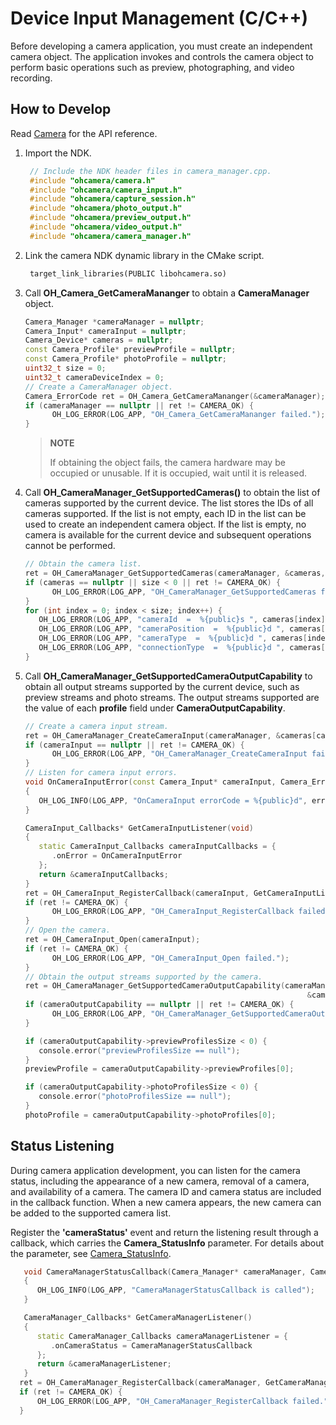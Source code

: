 # Device Input Management (C/C++)

Before developing a camera application, you must create an independent camera object. The application invokes and controls the camera object to perform basic operations such as preview, photographing, and video recording.

## How to Develop

Read [Camera](../reference/native-apis/_o_h___camera.md) for the API reference.

1. Import the NDK.

   ```c++
    // Include the NDK header files in camera_manager.cpp.
    #include "ohcamera/camera.h"
    #include "ohcamera/camera_input.h"
    #include "ohcamera/capture_session.h"
    #include "ohcamera/photo_output.h"
    #include "ohcamera/preview_output.h"
    #include "ohcamera/video_output.h"
    #include "ohcamera/camera_manager.h"
   ```

2. Link the camera NDK dynamic library in the CMake script.

   ```txt
    target_link_libraries(PUBLIC libohcamera.so)
   ```

3. Call **OH_Camera_GetCameraMananger** to obtain a **CameraManager** object.

   ```c++
   Camera_Manager *cameraManager = nullptr;
   Camera_Input* cameraInput = nullptr;
   Camera_Device* cameras = nullptr;
   const Camera_Profile* previewProfile = nullptr;
   const Camera_Profile* photoProfile = nullptr;
   uint32_t size = 0;
   uint32_t cameraDeviceIndex = 0;
   // Create a CameraManager object.
   Camera_ErrorCode ret = OH_Camera_GetCameraMananger(&cameraManager);
   if (cameraManager == nullptr || ret != CAMERA_OK) {
         OH_LOG_ERROR(LOG_APP, "OH_Camera_GetCameraMananger failed.");
   }
   ```

   > **NOTE**
   >
   > If obtaining the object fails, the camera hardware may be occupied or unusable. If it is occupied, wait until it is released.

4. Call **OH_CameraManager_GetSupportedCameras()** to obtain the list of cameras supported by the current device. The list stores the IDs of all cameras supported. If the list is not empty, each ID in the list can be used to create an independent camera object. If the list is empty, no camera is available for the current device and subsequent operations cannot be performed.
     
   ```c++
   // Obtain the camera list.
   ret = OH_CameraManager_GetSupportedCameras(cameraManager, &cameras, &size);
   if (cameras == nullptr || size < 0 || ret != CAMERA_OK) {
         OH_LOG_ERROR(LOG_APP, "OH_CameraManager_GetSupportedCameras failed.");
   }
   for (int index = 0; index < size; index++) {
      OH_LOG_ERROR(LOG_APP, "cameraId  =  %{public}s ", cameras[index].cameraId);              // Obtain the camera ID.
      OH_LOG_ERROR(LOG_APP, "cameraPosition  =  %{public}d ", cameras[index].cameraPosition);  // Obtain the camera position.
      OH_LOG_ERROR(LOG_APP, "cameraType  =  %{public}d ", cameras[index].cameraType);          // Obtain the camera type.
      OH_LOG_ERROR(LOG_APP, "connectionType  =  %{public}d ", cameras[index].connectionType);  // Obtain the camera connection type.
   }
   ```

5. Call **OH_CameraManager_GetSupportedCameraOutputCapability** to obtain all output streams supported by the current device, such as preview streams and photo streams. The output streams supported are the value of each **profile** field under **CameraOutputCapability**.
     
   ```c++
   // Create a camera input stream.
   ret = OH_CameraManager_CreateCameraInput(cameraManager, &cameras[cameraDeviceIndex], &cameraInput);
   if (cameraInput == nullptr || ret != CAMERA_OK) {
         OH_LOG_ERROR(LOG_APP, "OH_CameraManager_CreateCameraInput failed.");
   }
   // Listen for camera input errors.
   void OnCameraInputError(const Camera_Input* cameraInput, Camera_ErrorCode errorCode)
   {
      OH_LOG_INFO(LOG_APP, "OnCameraInput errorCode = %{public}d", errorCode);
   }

   CameraInput_Callbacks* GetCameraInputListener(void)
   {
      static CameraInput_Callbacks cameraInputCallbacks = {
         .onError = OnCameraInputError
      };
      return &cameraInputCallbacks;
   }
   ret = OH_CameraInput_RegisterCallback(cameraInput, GetCameraInputListener());
   if (ret != CAMERA_OK) {
         OH_LOG_ERROR(LOG_APP, "OH_CameraInput_RegisterCallback failed.");
   }
   // Open the camera.
   ret = OH_CameraInput_Open(cameraInput);
   if (ret != CAMERA_OK) {
         OH_LOG_ERROR(LOG_APP, "OH_CameraInput_Open failed.");
   }
   // Obtain the output streams supported by the camera.
   ret = OH_CameraManager_GetSupportedCameraOutputCapability(cameraManager, &cameras[cameraDeviceIndex],
                                                                  &cameraOutputCapability);
   if (cameraOutputCapability == nullptr || ret != CAMERA_OK) {
         OH_LOG_ERROR(LOG_APP, "OH_CameraManager_GetSupportedCameraOutputCapability failed.");
   }
   
   if (cameraOutputCapability->previewProfilesSize < 0) {
      console.error("previewProfilesSize == null");
   }
   previewProfile = cameraOutputCapability->previewProfiles[0];

   if (cameraOutputCapability->photoProfilesSize < 0) {
      console.error("photoProfilesSize == null");
   }
   photoProfile = cameraOutputCapability->photoProfiles[0];
   ```


## Status Listening

During camera application development, you can listen for the camera status, including the appearance of a new camera, removal of a camera, and availability of a camera. The camera ID and camera status are included in the callback function. When a new camera appears, the new camera can be added to the supported camera list.

Register the **'cameraStatus'** event and return the listening result through a callback, which carries the **Camera_StatusInfo** parameter. For details about the parameter, see [Camera_StatusInfo](../reference/apis/js-apis-camera.md#camerastatusinfo).
  
```c++
   void CameraManagerStatusCallback(Camera_Manager* cameraManager, Camera_StatusInfo* status)
   {
      OH_LOG_INFO(LOG_APP, "CameraManagerStatusCallback is called");
   }

   CameraManager_Callbacks* GetCameraManagerListener()
   {
      static CameraManager_Callbacks cameraManagerListener = {
         .onCameraStatus = CameraManagerStatusCallback
      };
      return &cameraManagerListener;
   }
  ret = OH_CameraManager_RegisterCallback(cameraManager, GetCameraManagerListener());
  if (ret != CAMERA_OK) {
      OH_LOG_ERROR(LOG_APP, "OH_CameraManager_RegisterCallback failed.");
  }
```

